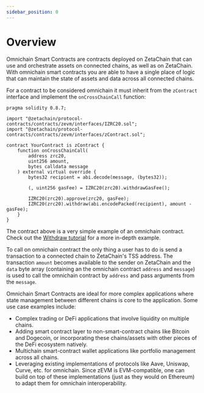 ```yaml
---
sidebar_position: 0
---
```


# Overview

Omnichain Smart Contracts are contracts deployed on ZetaChain that can use and
orchestrate assets on connected chains, as well as on ZetaChain. With omnichain
smart contracts you are able to have a single place of logic that can maintain
the state of assets and data across all connected chains.

For a contract to be considered omnichain it must inherit from the `zContract`
interface and implement the `onCrossChainCall` function:

```solidity
pragma solidity 0.8.7;

import "@zetachain/protocol-contracts/contracts/zevm/interfaces/IZRC20.sol";
import "@zetachain/protocol-contracts/contracts/zevm/interfaces/zContract.sol";

contract YourContract is zContract {
    function onCrossChainCall(
        address zrc20,
        uint256 amount,
        bytes calldata message
    ) external virtual override {
        bytes32 recipient = abi.decode(message, (bytes32));

        (, uint256 gasFee) = IZRC20(zrc20).withdrawGasFee();

        IZRC20(zrc20).approve(zrc20, gasFee);
        IZRC20(zrc20).withdraw(abi.encodePacked(recipient), amount - gasFee);
    }
}
```

The contract above is a very simple example of an omnichain contract. Check out
the [Withdraw tutorial](/developers/omnichain/tutorials/withdraw) for a more
in-depth example.

To call on omnichain contract the only thing a user has to do is send a
transaction to a connected chain to ZetaChain's TSS address. The transaction
`amount` becomes available to the sender on ZetaChain and the `data` byte array
(containing an the omnichain contract `address` and `message`) is used to call
the omnichain contract by `address` and pass arguments from the `message`.

Omnichain Smart Contracts are ideal for more complex applications where state
management between different chains is core to the application. Some use case
examples include:

- Complex trading or DeFi applications that involve liquidity on multiple
  chains.
- Adding smart contract layer to non-smart-contract chains like Bitcoin and
  Dogecoin, or incorporating these chains/assets with other pieces of the DeFi
  ecosystem natively.
- Multichain smart-contract wallet applications like portfolio management across
  all chains.
- Leveraging existing implementations of protocols like Aave, Uniswap, Curve,
  etc. for omnichain. Since zEVM is EVM-compatible, one can build on top of
  these implementations (just as they would on Ethereum) to adapt them for
  omnichain interoperability.
